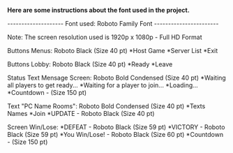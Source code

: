 ******Here are some instructions about the font used in the project.******

-------------------- Font used: Roboto Family Font -----------------------

Note: The screen resolution used is 1920p x 1080p - Full HD Format

Buttons Menus: Roboto Black (Size 40 pt)
	*Host Game
	*Server List
	*Exit

Buttons Lobby: Roboto Black (Size 40 pt)
	*Ready 
	*Leave 

Status Text Mensage Screen: Roboto Bold Condensed (Size 40 pt)
	*Waiting all players to get ready...
	*Waiting for a player to join...
	*Loading...
	*Countdown - (Size 150 pt)

Text "PC Name Rooms": Roboto Bold Condensed (Size 40 pt)
	*Texts Names
	*Join
	*UPDATE - Roboto Black (Size 40 pt)

Screen Win/Lose:
	*DEFEAT - Roboto Black (Size 59 pt)
	*VICTORY - Roboto Black (Size 59 pt)
	*You Win/Lose! - Roboto Black (Size 60 pt)
	*Countdown - (Size 150 pt)
